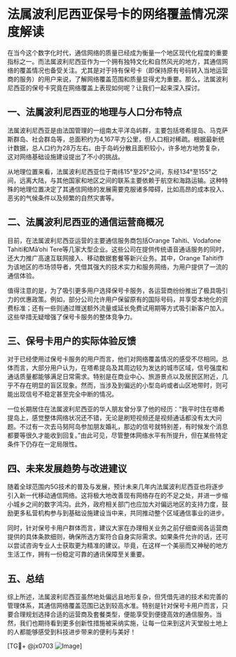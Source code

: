 # 法属波利尼西亚保号卡的网络覆盖情况深度解读

在当今这个数字化时代，通信网络的质量已经成为衡量一个地区现代化程度的重要指标之一。而法属波利尼西亚作为一个拥有独特文化和自然风光的地方，其通信网络的覆盖情况也备受关注。尤其是对于持有保号卡（即保持原有号码转入当地运营商的服务）的用户来说，了解网络覆盖范围和质量显得尤为重要。那么，法属波利尼西亚的保号卡究竟在网络覆盖上表现如何呢？让我们一起来深入探讨。

## 一、法属波利尼西亚的地理与人口分布特点

法属波利尼西亚是由法国管理的一组南太平洋岛屿群，主要包括塔希提岛、马克萨斯群岛、社会群岛等，总面积约为4,167平方公里，但人口相对稀疏。根据最新统计数据，总人口约为28万左右。由于岛屿分散且面积较小，许多地方地势复杂，这对网络基础设施建设提出了不小的挑战。

从地理位置来看，法属波利尼西亚位于南纬15°至25°之间，东经134°至155°之间，远离大陆，与其他国家和地区之间的联系主要依赖于航空和海路运输。这种特殊的地理位置决定了其通信网络的发展需要克服诸多障碍，比如高昂的成本投入、恶劣的气候条件以及频繁的自然灾害等。

## 二、法属波利尼西亚的通信运营商概况

目前，在法属波利尼西亚运营的主要通信服务商包括Orange Tahiti、Vodafone Tahiti和Mā’ohi Tere等几家大型企业。这些公司在提供传统语音通话服务的同时，还大力推广高速互联网接入、移动数据套餐等新兴业务。其中，Orange Tahiti作为该地区的市场领导者，凭借其强大的技术实力和服务网络，为用户提供了一流的通信体验。

值得注意的是，为了吸引更多用户选择保号卡服务，各运营商纷纷推出了极具吸引力的优惠政策。例如，部分公司允许用户保留原有的国际号码，并享受本地化的资费标准；还有一些则通过赠送额外流量或延长免费试用期等方式吸引新客户加入。这些举措无疑增强了保号卡服务的整体竞争力。

## 三、保号卡用户的实际体验反馈

对于已经使用过保号卡服务的用户而言，他们对网络覆盖情况的感受不尽相同。总体而言，大部分用户认为，在塔希提岛及其周边较为发达的城市区域，信号强度和通话质量都能够满足日常需求。特别是在商业中心、旅游景点以及居民区附近，几乎不存在明显的盲区现象。然而，当涉及到偏远的小型岛屿或者山区地带时，则可能出现信号不稳定甚至完全中断的情况。

一位长期居住在法属波利尼西亚的华人朋友曾分享了他的经历：“我平时住在塔希提岛上，感觉整体网络状况还不错，无论是刷短视频还是视频通话都没有太大问题。不过有一次去马努阿岛参加朋友婚礼，那边的信号就特别差，有时候发个消息都要等很久才能收到回复。”由此可见，尽管整体网络水平有所提升，但在某些特定条件下仍存在一定局限性。

## 四、未来发展趋势与改进建议

随着全球范围内5G技术的普及与发展，预计未来几年内法属波利尼西亚也将逐步引入新一代移动通信网络。这将极大地改善现有网络存在的不足之处，并进一步缩小城乡之间的数字鸿沟。此外，政府相关部门也应加大对偏远地区的支持力度，鼓励更多私营机构参与到基础设施建设当中来，共同推动整个区域通信事业的进步。

同时，针对保号卡用户群体而言，建议大家在办理相关业务之前仔细查阅各运营商提供的具体条款细则，确保所选方案符合自身实际需求。如果条件允许的话，还可以尝试咨询专业人士获取更为精准的建议。毕竟，在这样一个美丽而又神秘的地方生活工作，拥有一份稳定可靠的通讯保障至关重要。

## 五、总结

综上所述，法属波利尼西亚虽然地处偏远且地形复杂，但凭借先进的技术和完善的管理体系，其通信网络覆盖范围已达到较高水准。特别是针对保号卡用户而言，只要合理规划选择合适的运营商及套餐类型，便能享受到便捷高效的通信服务。当然，我们也期待看到更多创新性措施被采纳实施，让每一位来到这片天堂般土地上的人都能够感受到科技进步带来的便利与美好！

[TG💪+ @jx0703 ![Image](https://github.com/user-attachments/assets/dbca1d08-cadb-493c-b0ec-ad6f7a83f270)]